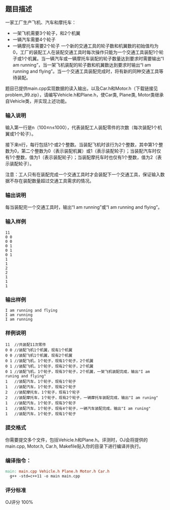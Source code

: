 ## 题目描述
⼀家⼯厂⽣产飞机、汽车和摩托车：

* ⼀架飞机需要3个轮⼦，和2个机翼
* ⼀辆汽车需要4个轮⼦
* ⼀辆摩托车需要2个轮⼦
一个新的交通工具的轮子数和机翼数的初始值均为0，工厂的装配工人在装配交通工具时每次操作只能为一个交通工具装配1个轮子或1个机翼。当一辆汽车或一辆摩托车装配的轮子数量达到要求时需要输出“I am running”，当一架飞机装配的轮子数和机翼数达到要求时输出“I am running and flying”。当一个交通工具装配完成时，将有新的同种交通工具等待装配。

题目已提供main.cpp实现数据的读入输出，以及Car.h和Motor.h（下载链接见problem_99.zip），请编写Vehicle.h和Plane.h，使Car类, Plane类, Motor类继承自Vehicle类，并实现上述功能。

### 输入说明
输入第一行是n（100≤n≤1000），代表装配工人装配零件的次数（每次装配1个机翼或1个轮子）。

接下来n行，每行包括1个或2个整数。当装配飞机时该行为2个整数，其中第1个整数为0，第二个整数为0（表示装配机翼）或1（表示装配轮子）；当装配汽车时仅有1个整数，值为1（表示装配轮子）；当装配摩托车时也仅有1个整数，值为2（表示装配轮子）。

注意：工人只有在装配完成一个交通工具时才会装配下一个交通工具，保证输入数据不存在装配数量超过交通工具需求的情况。

### 输出说明
每当装配完一个交通工具时，输出“I am running”或“I am running and flying”。

### 输入样例
```
11
0 0
0 0
0 1
0 1
0 1
1
1
2
2
1
1
1
```
### 输出样例
```
I am running and flying 
I am running 
I am running
```
### 样例说明
```
11  //共装配11次零件
0 0 //装配飞机1个机翼，现有1个机翼
0 0 //装配飞机1个机翼，现有2个机翼
0 1 //装配飞机，1个轮子，现有1个轮子，2个机翼
0 1 //装配飞机，1个轮子，现有2个轮子，2个机翼
0 1 //装配飞机，1个轮子，现有3个轮子，2个机翼，一架飞机装配完成，输出"I am runing and flying"
1   //装配汽车，1个轮子，现有1个轮子
1   //装配汽车，1个轮子，现有2个轮子
2   //装配摩托车，1个轮子，现有1个轮子
2   //装配摩托车，1个轮子，现有2个轮子，一辆摩托车装配完成，输出"I am runing"
1   //装配汽车，1个轮子，现有3个轮子
1   //装配汽车，1个轮子，现有4个轮子，一辆汽车装配完成，输出"I am runing"
1   //装配汽车，1个轮子，现有1个轮子
```
### 提交格式
你需要提交多个文件，包括Vehicle.h和Plane.h。评测时，OJ会将提供的main.cpp, Motor.h, Car.h, Makefile贴入你的目录下进行编译并执行。

### 编译指令：
```makefile
main: main.cpp Vehicle.h Plane.h Motor.h Car.h
  g++ -std=c++11 -o main main.cpp
```
### 评分标准
OJ评分 100%

